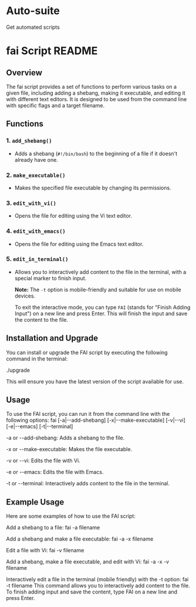 # Auto-suite
Get automated scripts 
# fai Script README

## Overview

The fai script provides a set of functions to perform various tasks on a given file, including adding a shebang, making it executable, and editing it with different text editors. It is designed to be used from the command line with specific flags and a target filename.

## Functions

### 1. `add_shebang()`

- Adds a shebang (`#!/bin/bash`) to the beginning of a file if it doesn't already have one.

### 2. `make_executable()`

- Makes the specified file executable by changing its permissions.

### 3. `edit_with_vi()`

- Opens the file for editing using the Vi text editor.

### 4. `edit_with_emacs()`

- Opens the file for editing using the Emacs text editor.

### 5. `edit_in_terminal()`

- Allows you to interactively add content to the file in the terminal, with a special marker to finish input.

   **Note:** The `-t` option is mobile-friendly and suitable for use on mobile devices.

   To exit the interactive mode, you can type `FAI` (stands for "Finish Adding Input") on a new line and press Enter. This will finish the input and save the content to the file.

## Installation and Upgrade

You can install or upgrade the FAI script by executing the following command in the terminal:

./upgrade

This will ensure you have the latest version of the script available for use.

## Usage

To use the FAI script, you can run it from the command line with the following options:
fai [-a|--add-shebang] [-x|--make-executable] [-v|--vi] [-e|--emacs] [-t|--terminal]

-a or --add-shebang: Adds a shebang to the file.

-x or --make-executable: Makes the file executable.

-v or --vi: Edits the file with Vi.

-e or --emacs: Edits the file with Emacs.

-t or --terminal: Interactively adds content to the file in the terminal.

## Example Usage

Here are some examples of how to use the FAI script:

Add a shebang to a file: fai -a filename

Add a shebang and make a file executable: fai -a -x filename

Edit a file with Vi: fai -v filename

Add a shebang, make a file executable, and edit with Vi: fai -a -x -v filename

Interactively edit a file in the terminal (mobile friendly)  with the -t option: fai -t filename
This command allows you to interactively add content to the file. To finish adding input and save the content, type FAI on a new line and press Enter.

